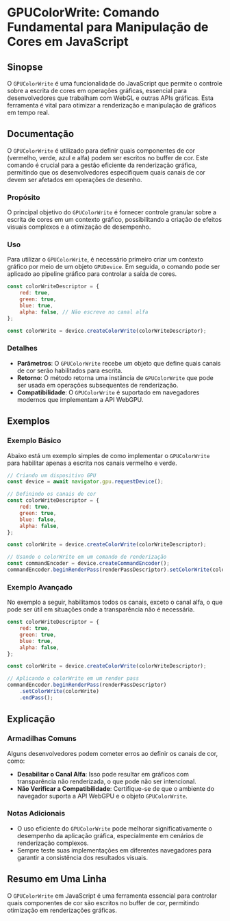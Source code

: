 <!--
Meta Description: # GPUColorWrite: Comando Fundamental para Manipulação de Cores em JavaScript ## Sinopse O `GPUColorWrite` é uma funcionalidade do JavaScript que permi...
Meta Keywords: gpucolorwrite, para, que, cor, const
-->

# GPUColorWrite: Comando Fundamental para Manipulação de Cores em JavaScript

## Sinopse
O `GPUColorWrite` é uma funcionalidade do JavaScript que permite o controle sobre a escrita de cores em operações gráficas, essencial para desenvolvedores que trabalham com WebGL e outras APIs gráficas. Esta ferramenta é vital para otimizar a renderização e manipulação de gráficos em tempo real.

## Documentação
O `GPUColorWrite` é utilizado para definir quais componentes de cor (vermelho, verde, azul e alfa) podem ser escritos no buffer de cor. Este comando é crucial para a gestão eficiente da renderização gráfica, permitindo que os desenvolvedores especifiquem quais canais de cor devem ser afetados em operações de desenho.

### Propósito
O principal objetivo do `GPUColorWrite` é fornecer controle granular sobre a escrita de cores em um contexto gráfico, possibilitando a criação de efeitos visuais complexos e a otimização de desempenho.

### Uso
Para utilizar o `GPUColorWrite`, é necessário primeiro criar um contexto gráfico por meio de um objeto `GPUDevice`. Em seguida, o comando pode ser aplicado ao pipeline gráfico para controlar a saída de cores.

```javascript
const colorWriteDescriptor = {
    red: true,
    green: true,
    blue: true,
    alpha: false, // Não escreve no canal alfa
};

const colorWrite = device.createColorWrite(colorWriteDescriptor);
```

### Detalhes
- **Parâmetros**: O `GPUColorWrite` recebe um objeto que define quais canais de cor serão habilitados para escrita.
- **Retorno**: O método retorna uma instância de `GPUColorWrite` que pode ser usada em operações subsequentes de renderização.
- **Compatibilidade**: O `GPUColorWrite` é suportado em navegadores modernos que implementam a API WebGPU.

## Exemplos
### Exemplo Básico
Abaixo está um exemplo simples de como implementar o `GPUColorWrite` para habilitar apenas a escrita nos canais vermelho e verde.

```javascript
// Criando um dispositivo GPU
const device = await navigator.gpu.requestDevice();

// Definindo os canais de cor
const colorWriteDescriptor = {
    red: true,
    green: true,
    blue: false,
    alpha: false,
};

const colorWrite = device.createColorWrite(colorWriteDescriptor);

// Usando o colorWrite em um comando de renderização
const commandEncoder = device.createCommandEncoder();
commandEncoder.beginRenderPass(renderPassDescriptor).setColorWrite(colorWrite).endPass();
```

### Exemplo Avançado
No exemplo a seguir, habilitamos todos os canais, exceto o canal alfa, o que pode ser útil em situações onde a transparência não é necessária.

```javascript
const colorWriteDescriptor = {
    red: true,
    green: true,
    blue: true,
    alpha: false,
};

const colorWrite = device.createColorWrite(colorWriteDescriptor);

// Aplicando o colorWrite em um render pass
commandEncoder.beginRenderPass(renderPassDescriptor)
    .setColorWrite(colorWrite)
    .endPass();
```

## Explicação
### Armadilhas Comuns
Alguns desenvolvedores podem cometer erros ao definir os canais de cor, como:
- **Desabilitar o Canal Alfa**: Isso pode resultar em gráficos com transparência não renderizada, o que pode não ser intencional.
- **Não Verificar a Compatibilidade**: Certifique-se de que o ambiente do navegador suporta a API WebGPU e o objeto `GPUColorWrite`.

### Notas Adicionais
- O uso eficiente do `GPUColorWrite` pode melhorar significativamente o desempenho da aplicação gráfica, especialmente em cenários de renderização complexos.
- Sempre teste suas implementações em diferentes navegadores para garantir a consistência dos resultados visuais.

## Resumo em Uma Linha
O `GPUColorWrite` em JavaScript é uma ferramenta essencial para controlar quais componentes de cor são escritos no buffer de cor, permitindo otimização em renderizações gráficas.